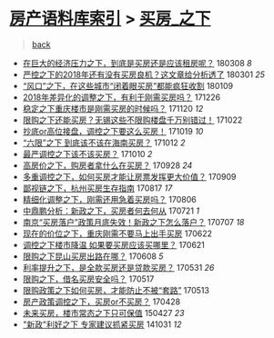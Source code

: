 [房产语料库索引](../../README.md)  > [买房_之下](买房_之下.md)
====
> [back](../README.md)

- [在巨大的经济压力之下，到底是买房还是应该租房呢？](http://jkwz.applinzi.com/ittc/7078064609531790347.html#%E5%9C%A8%E5%B7%A8%E5%A4%A7%E7%9A%84%E7%BB%8F%E6%B5%8E%E5%8E%8B%E5%8A%9B%E4%B9%8B%E4%B8%8B%EF%BC%8C%E5%88%B0%E5%BA%95%E6%98%AF%E4%B9%B0%E6%88%BF%E8%BF%98%E6%98%AF%E5%BA%94%E8%AF%A5%E7%A7%9F%E6%88%BF%E5%91%A2%EF%BC%9F) 180308 *8* 
- [严控之下的2018年还有没有买房良机？这文章给分析透了](http://jkwz.applinzi.com/ittc/7075155748890084359.html#%E4%B8%A5%E6%8E%A7%E4%B9%8B%E4%B8%8B%E7%9A%842018%E5%B9%B4%E8%BF%98%E6%9C%89%E6%B2%A1%E6%9C%89%E4%B9%B0%E6%88%BF%E8%89%AF%E6%9C%BA%EF%BC%9F%E8%BF%99%E6%96%87%E7%AB%A0%E7%BB%99%E5%88%86%E6%9E%90%E9%80%8F%E4%BA%86) 180301 *25* 
- [“风口”之下，在这些城市“闭着眼买房”都能疯狂收割](http://jkwz.applinzi.com/ittc/7056590069748466695.html#%E2%80%9C%E9%A3%8E%E5%8F%A3%E2%80%9D%E4%B9%8B%E4%B8%8B%EF%BC%8C%E5%9C%A8%E8%BF%99%E4%BA%9B%E5%9F%8E%E5%B8%82%E2%80%9C%E9%97%AD%E7%9D%80%E7%9C%BC%E4%B9%B0%E6%88%BF%E2%80%9D%E9%83%BD%E8%83%BD%E7%96%AF%E7%8B%82%E6%94%B6%E5%89%B2) 180109  
- [2018年差异化的调整之下，有利于刚需买房吗？](http://jkwz.applinzi.com/ittc/7051512855348642832.html#2018%E5%B9%B4%E5%B7%AE%E5%BC%82%E5%8C%96%E7%9A%84%E8%B0%83%E6%95%B4%E4%B9%8B%E4%B8%8B%EF%BC%8C%E6%9C%89%E5%88%A9%E4%BA%8E%E5%88%9A%E9%9C%80%E4%B9%B0%E6%88%BF%E5%90%97%EF%BC%9F) 171226  
- [稳定之下重庆楼市是刚需买房的时候吗？](http://jkwz.applinzi.com/ittc/7038157847450371088.html#%E7%A8%B3%E5%AE%9A%E4%B9%8B%E4%B8%8B%E9%87%8D%E5%BA%86%E6%A5%BC%E5%B8%82%E6%98%AF%E5%88%9A%E9%9C%80%E4%B9%B0%E6%88%BF%E7%9A%84%E6%97%B6%E5%80%99%E5%90%97%EF%BC%9F) 171120 *12* 
- [限购之下还能买房？无锡这些不限购楼盘千万别错过！](http://jkwz.applinzi.com/ittc/7027169027376546833.html#%E9%99%90%E8%B4%AD%E4%B9%8B%E4%B8%8B%E8%BF%98%E8%83%BD%E4%B9%B0%E6%88%BF%EF%BC%9F%E6%97%A0%E9%94%A1%E8%BF%99%E4%BA%9B%E4%B8%8D%E9%99%90%E8%B4%AD%E6%A5%BC%E7%9B%98%E5%8D%83%E4%B8%87%E5%88%AB%E9%94%99%E8%BF%87%EF%BC%81) 171022  
- [抄底or高位接盘，调控之下要这么买房！](http://jkwz.applinzi.com/ittc/7026198863562671120.html#%E6%8A%84%E5%BA%95or%E9%AB%98%E4%BD%8D%E6%8E%A5%E7%9B%98%EF%BC%8C%E8%B0%83%E6%8E%A7%E4%B9%8B%E4%B8%8B%E8%A6%81%E8%BF%99%E4%B9%88%E4%B9%B0%E6%88%BF%EF%BC%81) 171019 *10* 
- [“六限”之下 到底该不该在海南买房？](http://jkwz.applinzi.com/ittc/7023563743202640913.html#%E2%80%9C%E5%85%AD%E9%99%90%E2%80%9D%E4%B9%8B%E4%B8%8B+%E5%88%B0%E5%BA%95%E8%AF%A5%E4%B8%8D%E8%AF%A5%E5%9C%A8%E6%B5%B7%E5%8D%97%E4%B9%B0%E6%88%BF%EF%BC%9F) 171012 *2* 
- [最严调控之下该不该买房？](http://jkwz.applinzi.com/ittc/7022868836754392081.html#%E6%9C%80%E4%B8%A5%E8%B0%83%E6%8E%A7%E4%B9%8B%E4%B8%8B%E8%AF%A5%E4%B8%8D%E8%AF%A5%E4%B9%B0%E6%88%BF%EF%BC%9F) 171010 *2* 
- [高房价之下，购房者拿什么在买房？](http://jkwz.applinzi.com/ittc/7018359772921988113.html#%E9%AB%98%E6%88%BF%E4%BB%B7%E4%B9%8B%E4%B8%8B%EF%BC%8C%E8%B4%AD%E6%88%BF%E8%80%85%E6%8B%BF%E4%BB%80%E4%B9%88%E5%9C%A8%E4%B9%B0%E6%88%BF%EF%BC%9F) 170928 *24* 
- [多重调控之下，如何买房才能让房票发挥更大价值？](http://jkwz.applinzi.com/ittc/7011365828484924433.html#%E5%A4%9A%E9%87%8D%E8%B0%83%E6%8E%A7%E4%B9%8B%E4%B8%8B%EF%BC%8C%E5%A6%82%E4%BD%95%E4%B9%B0%E6%88%BF%E6%89%8D%E8%83%BD%E8%AE%A9%E6%88%BF%E7%A5%A8%E5%8F%91%E6%8C%A5%E6%9B%B4%E5%A4%A7%E4%BB%B7%E5%80%BC%EF%BC%9F) 170909  
- [鄙视链之下，杭州买房生存指南](http://jkwz.applinzi.com/ittc/7002836713138029584.html#%E9%84%99%E8%A7%86%E9%93%BE%E4%B9%8B%E4%B8%8B%EF%BC%8C%E6%9D%AD%E5%B7%9E%E4%B9%B0%E6%88%BF%E7%94%9F%E5%AD%98%E6%8C%87%E5%8D%97) 170817 *17* 
- [精细化调整之下，刚需还用急着买房吗？](http://jkwz.applinzi.com/ittc/6998709735841596432.html#%E7%B2%BE%E7%BB%86%E5%8C%96%E8%B0%83%E6%95%B4%E4%B9%8B%E4%B8%8B%EF%BC%8C%E5%88%9A%E9%9C%80%E8%BF%98%E7%94%A8%E6%80%A5%E7%9D%80%E4%B9%B0%E6%88%BF%E5%90%97%EF%BC%9F) 170806  
- [中鼎鹏分析：新政之下，买房者何去何从](http://jkwz.applinzi.com/ittc/6992793569705067536.html#%E4%B8%AD%E9%BC%8E%E9%B9%8F%E5%88%86%E6%9E%90%EF%BC%9A%E6%96%B0%E6%94%BF%E4%B9%8B%E4%B8%8B%EF%BC%8C%E4%B9%B0%E6%88%BF%E8%80%85%E4%BD%95%E5%8E%BB%E4%BD%95%E4%BB%8E) 170721 *1* 
- [南京“买房落户”政策月底失效！新政之下怎么落户？](http://jkwz.applinzi.com/ittc/6987473490406802437.html#%E5%8D%97%E4%BA%AC%E2%80%9C%E4%B9%B0%E6%88%BF%E8%90%BD%E6%88%B7%E2%80%9D%E6%94%BF%E7%AD%96%E6%9C%88%E5%BA%95%E5%A4%B1%E6%95%88%EF%BC%81%E6%96%B0%E6%94%BF%E4%B9%8B%E4%B8%8B%E6%80%8E%E4%B9%88%E8%90%BD%E6%88%B7%EF%BC%9F) 170707 *18* 
- [现在的价位之下，重庆刚需不要马上出手买房](http://jkwz.applinzi.com/ittc/6982138981616452612.html#%E7%8E%B0%E5%9C%A8%E7%9A%84%E4%BB%B7%E4%BD%8D%E4%B9%8B%E4%B8%8B%EF%BC%8C%E9%87%8D%E5%BA%86%E5%88%9A%E9%9C%80%E4%B8%8D%E8%A6%81%E9%A9%AC%E4%B8%8A%E5%87%BA%E6%89%8B%E4%B9%B0%E6%88%BF) 170622  
- [调控之下楼市降温 如果要买房应该买哪里？](http://jkwz.applinzi.com/ittc/6981558772181763077.html#%E8%B0%83%E6%8E%A7%E4%B9%8B%E4%B8%8B%E6%A5%BC%E5%B8%82%E9%99%8D%E6%B8%A9+%E5%A6%82%E6%9E%9C%E8%A6%81%E4%B9%B0%E6%88%BF%E5%BA%94%E8%AF%A5%E4%B9%B0%E5%93%AA%E9%87%8C%EF%BC%9F) 170621  
- [限购之下昆山买房出路在哪？](http://jkwz.applinzi.com/ittc/6976687674252329988.html#%E9%99%90%E8%B4%AD%E4%B9%8B%E4%B8%8B%E6%98%86%E5%B1%B1%E4%B9%B0%E6%88%BF%E5%87%BA%E8%B7%AF%E5%9C%A8%E5%93%AA%EF%BC%9F) 170608 *5* 
- [利率提升之下，是全款买房还是贷款买房？](http://jkwz.applinzi.com/ittc/6973969290272179205.html#%E5%88%A9%E7%8E%87%E6%8F%90%E5%8D%87%E4%B9%8B%E4%B8%8B%EF%BC%8C%E6%98%AF%E5%85%A8%E6%AC%BE%E4%B9%B0%E6%88%BF%E8%BF%98%E6%98%AF%E8%B4%B7%E6%AC%BE%E4%B9%B0%E6%88%BF%EF%BC%9F) 170531 *26* 
- [限购之下，借名买房安全吗？](http://jkwz.applinzi.com/ittc/6968636629785773060.html#%E9%99%90%E8%B4%AD%E4%B9%8B%E4%B8%8B%EF%BC%8C%E5%80%9F%E5%90%8D%E4%B9%B0%E6%88%BF%E5%AE%89%E5%85%A8%E5%90%97%EF%BC%9F) 170517  
- [限购政策之下如何买房，才能防止不被“套路”](http://jkwz.applinzi.com/ittc/6967216961007125508.html#%E9%99%90%E8%B4%AD%E6%94%BF%E7%AD%96%E4%B9%8B%E4%B8%8B%E5%A6%82%E4%BD%95%E4%B9%B0%E6%88%BF%EF%BC%8C%E6%89%8D%E8%83%BD%E9%98%B2%E6%AD%A2%E4%B8%8D%E8%A2%AB%E2%80%9C%E5%A5%97%E8%B7%AF%E2%80%9D) 170513  
- [房产政策调控之下，买房or不买房？](http://jkwz.applinzi.com/ittc/6961585607934477317.html#%E6%88%BF%E4%BA%A7%E6%94%BF%E7%AD%96%E8%B0%83%E6%8E%A7%E4%B9%8B%E4%B8%8B%EF%BC%8C%E4%B9%B0%E6%88%BFor%E4%B8%8D%E4%B9%B0%E6%88%BF%EF%BC%9F) 170428  
- [未来买房，楼市常态之下只可保值](http://jkwz.applinzi.com/ittc/547650611406873704.html#%E6%9C%AA%E6%9D%A5%E4%B9%B0%E6%88%BF%EF%BC%8C%E6%A5%BC%E5%B8%82%E5%B8%B8%E6%80%81%E4%B9%8B%E4%B8%8B%E5%8F%AA%E5%8F%AF%E4%BF%9D%E5%80%BC) 150427 *23* 
- [&quot;新政&quot;利好之下 专家建议抓紧买房](http://jkwz.applinzi.com/ittc/547650611376580427.html#%26quot%3B%E6%96%B0%E6%94%BF%26quot%3B%E5%88%A9%E5%A5%BD%E4%B9%8B%E4%B8%8B+%E4%B8%93%E5%AE%B6%E5%BB%BA%E8%AE%AE%E6%8A%93%E7%B4%A7%E4%B9%B0%E6%88%BF) 141031 *12* 
